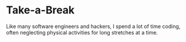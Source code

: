 # Take-a-Break
Like many software engineers and hackers, I spend a lot of time coding, often neglecting physical activities for long stretches at a time.
